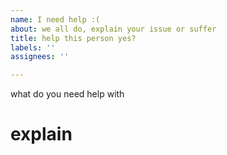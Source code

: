 ```yaml
---
name: I need help :(
about: we all do, explain your issue or suffer
title: help this person yes?
labels: ''
assignees: ''

---
```


what do you need help with



# explain
